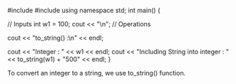 #include <iostream>
#include <string>
using namespace std;
int main() {

  // Inputs
  int w1 = 100;
  cout << "\n";
  // Operations

  cout << "to_string() :\n" << endl;

  cout << "Integer : " << w1 << endl;
  cout << "Including String into integer : " << to_string(w1) + "500" << endl;
}

To convert an integer to a string, we use to_string() function.